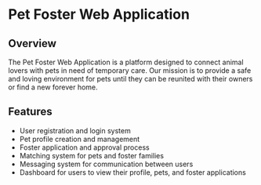 # Pet Foster Web Application

## Overview

The Pet Foster Web Application is a platform designed to connect animal lovers with pets in need of temporary care. Our mission is to provide a safe and loving environment for pets until they can be reunited with their owners or find a new forever home.

## Features

* User registration and login system
* Pet profile creation and management
* Foster application and approval process
* Matching system for pets and foster families
* Messaging system for communication between users
* Dashboard for users to view their profile, pets, and foster applications

